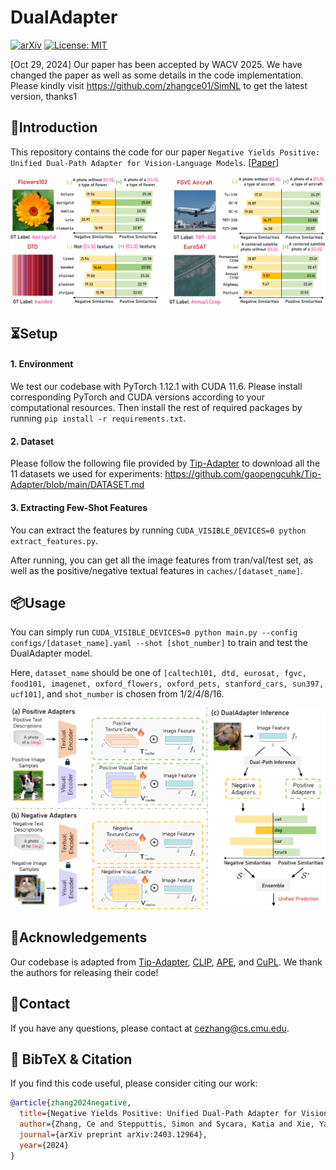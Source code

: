 # DualAdapter

[![arXiv](https://img.shields.io/badge/arXiv-2403.12964-b31b1b.svg)](https://arxiv.org/abs/2403.12964) [![License: MIT](https://img.shields.io/badge/License-MIT-yellow.svg)](https://opensource.org/licenses/MIT)

[Oct 29, 2024] Our paper has been accepted by WACV 2025. We have changed the paper as well as some details in the code implementation. Please kindly visit https://github.com/zhangce01/SimNL to get the latest version, thanks1

## 👀Introduction

This repository contains the code for our paper `Negative Yields Positive: Unified Dual-Path Adapter for Vision-Language Models`. [[Paper](https://arxiv.org/abs/2403.12964)]

![](fig/qualitative.png)

## ⏳Setup

#### 1. Environment

We test our codebase with PyTorch 1.12.1 with CUDA 11.6. Please install corresponding PyTorch and CUDA versions according to your computational resources. Then install the rest of required packages by running `pip install -r requirements.txt`. 

#### 2. Dataset

Please follow the following file provided by  [Tip-Adapter](https://github.com/gaopengcuhk/Tip-Adapter) to download all the 11 datasets we used for experiments: https://github.com/gaopengcuhk/Tip-Adapter/blob/main/DATASET.md

#### 3. Extracting Few-Shot Features

You can extract the features by running ```CUDA_VISIBLE_DEVICES=0 python extract_features.py```.

 After running, you can get all the image features from tran/val/test set, as well as the positive/negative textual features in ```caches/[dataset_name]```.

## 📦Usage

You can simply run ```CUDA_VISIBLE_DEVICES=0 python main.py --config configs/[dataset_name].yaml --shot [shot_number]``` to train and test the DualAdapter model. 

Here, `dataset_name` should be one of `[caltech101, dtd, eurosat, fgvc, food101, imagenet, oxford_flowers, oxford_pets, stanford_cars, sun397, ucf101]`, and `shot_number` is chosen from 1/2/4/8/16.

![](fig/overview.png)

## 🙏Acknowledgements

Our codebase is adapted from [Tip-Adapter](https://github.com/gaopengcuhk/Tip-Adapter/), [CLIP](https://github.com/openai/CLIP/tree/main/clip), [APE](https://github.com/yangyangyang127/APE), and [CuPL](https://github.com/sarahpratt/CuPL). We thank the authors for releasing their code!

## 📧Contact

If you have any questions, please  contact at [cezhang@cs.cmu.edu](mailto:cezhang@cs.cmu.edu).

## 📌 BibTeX & Citation

If you find this code useful, please consider citing our work:

```bibtex
@article{zhang2024negative,
  title={Negative Yields Positive: Unified Dual-Path Adapter for Vision-Language Models},
  author={Zhang, Ce and Stepputtis, Simon and Sycara, Katia and Xie, Yaqi},
  journal={arXiv preprint arXiv:2403.12964},
  year={2024}
}
```

